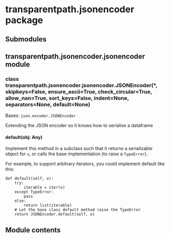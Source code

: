 # transparentpath.jsonencoder package

## Submodules

## transparentpath.jsonencoder.jsonencoder module


### class transparentpath.jsonencoder.jsonencoder.JSONEncoder(\*, skipkeys=False, ensure_ascii=True, check_circular=True, allow_nan=True, sort_keys=False, indent=None, separators=None, default=None)
Bases: `json.encoder.JSONEncoder`

Extending the JSON encoder so it knows how to serialise a dataframe


#### default(obj: Any)
Implement this method in a subclass such that it returns
a serializable object for `o`, or calls the base implementation
(to raise a `TypeError`).

For example, to support arbitrary iterators, you could
implement default like this:

```
def default(self, o):
    try:
        iterable = iter(o)
    except TypeError:
        pass
    else:
        return list(iterable)
    # Let the base class default method raise the TypeError
    return JSONEncoder.default(self, o)
```

## Module contents
